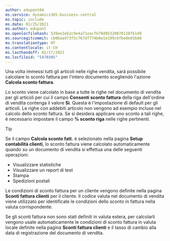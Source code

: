 ```yaml
---
author: edupont04
ms.service: dynamics365-business-central
ms.topic: include
ms.date: 01/25/2021
ms.author: edupont
ms.openlocfilehash: 539ee2eb2c9e4a71eacfb78d95320870128fb1d9
ms.sourcegitcommit: cb06aa973f5c767df774b0e1e199c6fbe0e85b88
ms.translationtype: HT
ms.contentlocale: it-CH
ms.lasthandoff: 02/17/2021
ms.locfileid: "5470305"
---
```

Una volta immessi tutti gli articoli nelle righe vendita, sarà possibile calcolare lo sconto fattura per l'intero documento scegliendo l'azione **Calcola sconto fattura**.

Lo sconto viene calcolato in base a tutte le righe nel documento di vendita per gli articoli per cui il campo **Consenti sconto fattura** della riga dell'ordine di vendita contenga il valore **Sì**. Questa è l'impostazione di default per gli articoli. Le righe con addebiti articolo non vengono ad esempio incluse nel calcolo dello sconto fattura. Se si desidera applicare uno sconto a tali righe, è necessario impostare il campo **% sconto riga** nelle righe pertinenti.  

> [!TIP]
> Se il campo **Calcola sconto fatt.** è selezionato nella pagina **Setup contabilità clienti**, lo sconto fattura viene calcolato automaticamente quando su un documento di vendita si effettua una delle seguenti operazioni:
>
> * Visualizzare statistiche
> * Visualizzare un report di test
> * Stampa
> * Spedizioni postali

Le condizioni di sconto fattura per un cliente vengono definite nella pagina **Sconti fattura clienti** per il cliente. Il codice valuta nel documento di vendita viene utilizzato per identificate le condizioni dello sconto in fattura nella valuta corrispondente.

Se gli sconti fattura non sono stati definiti in valuta estera, per calcolarli vengono usate automaticamente le condizioni di sconto fattura in valuta locale definite nella pagina **Sconti fattura clienti** e il tasso di cambio alla data di registrazione del documento di vendita.
